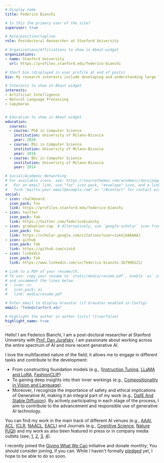 ```yaml
---
# Display name
title: Federico Bianchi

# Is this the primary user of the site?
superuser: true

# Role/position/tagline
role: Postdoctoral Researcher at Stanford University

# Organizations/Affiliations to show in About widget
organizations:
- name: Stanford University
  url: https://profiles.stanford.edu/federico-bianchi

# Short bio (displayed in user profile at end of posts)
bio: My research interests include developing and understanding large language (and vision) models and recommender systems.

# Interests to show in About widget
interests:
- Artificial Intelligence
- Natural Language Processing
- Capybaras


# Education to show in About widget
education:
  courses:
  - course: PhD in Computer Science
    institution: University of Milano-Bicocca
    year: 2020
  - course: MSc in Computer Science
    institution: University of Milano-Bicocca
    year: 2016
  - course: BSc in Computer Science
    institution: University of Milano-Bicocca
    year: 2014

# Social/Academic Networking
# For available icons, see: https://sourcethemes.com/academic/docs/page-builder/#icons
#   For an email link, use "fas" icon pack, "envelope" icon, and a link in the
#   form "mailto:your-email@example.com" or "/#contact" for contact widget.
social:
- icon: chalkboard
  icon_pack: fas
  link: https://profiles.stanford.edu/federico-bianchi
- icon: twitter
  icon_pack: fab
  link: https://twitter.com/federicobianchy
- icon: graduation-cap  # Alternatively, use `google-scholar` icon from `ai` icon pack
  icon_pack: fas
  link: https://scholar.google.com/citations?user=1okGjb8AAAAJ
- icon: github
  icon_pack: fab
  link: https://github.com/vinid
- icon: linkedin
  icon_pack: fab
  link: https://www.linkedin.com/in/federico-bianchi-3b7998121/

# Link to a PDF of your resume/CV.
# To use: copy your resume to `static/media/resume.pdf`, enable `ai` icons in `params.toml`,
# and uncomment the lines below.
# - icon: cv
#   icon_pack: ai
#   link: media/resume.pdf

# Enter email to display Gravatar (if Gravatar enabled in Config)
email: "fede@stanford.edu"

# Highlight the author in author lists? (true/false)
highlight_name: true
---
```


Hello! I am Federico Bianchi, I am a post-doctoral researcher at Stanford University with
[Prof. Dan Jurafsky](https://web.stanford.edu/~jurafsky/). I am passionate about working across the entire spectrum of AI and more recent generative AI.
 

I love the multifaceted nature of the field; it allows me to engage in different tasks and contribute to the development:

* From constructing foundation models (e.g., ([Instruction Tuning](https://outerbounds.com/blog/custom-llm-tuning/),
[LLaMA and LoRA](https://outerbounds.com/blog/llm-tuning-metaflow/), 
[FashionCLIP](https://huggingface.co/patrickjohncyh/fashion-clip)) 
* To gaining deep insights into their inner workings (e.g., [Compositionality in Vision and Language](https://openreview.net/forum?id=KRLUvxh8uaX)). 
* Moreover, I recognize the importance of safety and ethical implications of Generative AI, making it an integral part of my work (e.g., [DallE And Stable Diffusion](https://arxiv.org/abs/2211.03759)). 
By actively participating in each stage of the process, I aim to contribute to the advancement and responsible use of generative AI technology.

You can find my work in the main track of different AI venues (e.g., [AAAI](https://www.aaai.org/ojs/index.php/AAAI/article/view/4594/4472), 
[ACL](https://www.aclweb.org/anthology/2020.acl-main.154.pdf), [ICLR](https://openreview.net/forum?id=KRLUvxh8uaX), 
[NAACL](https://aclanthology.org/2021.naacl-main.348/), [EACL](https://aclanthology.org/2021.eacl-main.143/))
 and Journals (e.g., [Cognitive Science](https://onlinelibrary.wiley.com/doi/10.1111/cogs.12963),
  [Nature PJQI](https://www.nature.com/articles/s41534-020-0248-6)) 
  and my work as also been featured in press or in company media outlets 
  (see, [1](https://phys.org/news/2020-02-machine-quantum-optics.html),
[2](https://www.photonics.com/Articles/Neural_Network_Improves_Quantum_Tomography/a65552),
[3](https://www.knowledge.unibocconi.eu/notizia.php?idArt=21787),
[4](https://blog.coveo.com/multi-brand-personalization-in-ecommerce/)).



I recently joined the [Giving What We Can](https://www.givingwhatwecan.org/) initiative and donate monthly; 
You should consider joining, if you can. While I haven't formally [pledged](https://www.givingwhatwecan.org/pledge) yet, I hope to be able to do so soon.

